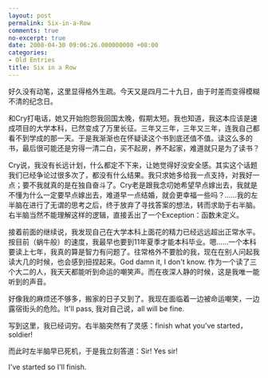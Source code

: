 ```yaml
---
layout: post
permalink: Six-in-a-Row
comments: true
no-excerpt: true
date: 2008-04-30 09:06:26.000000000 +08:00
categories:
- Old Entries
title: Six in a Row
---
```

好久没有动笔，这里显得格外生疏。今天又是四月二十九日，由于时差而变得模糊不清的纪念日。

和Cry打电话，她又开始抱怨我回国太晚，假期太短。我也知道，我这本应该是速成项目的大学本科，已然变成了万里长征。三年又三年，三年又三年，连我自己都看不到学成的那一天。于是我渐渐也在怀疑读这个书到底还值不值。读这么多的书，最后很可能还是穷得一清二白，买不起房，养不起家，难道就只是为了读书？

Cry说，我没有长远计划，什么都定不下来，让她觉得好没安全感。其实这个话题我们已经争论过很多次了，都没有什么结果。我只求她多给我一点支持，对我好一点；要不我就真的是在独自奋斗了。Cry老是跟我念叨她希望早点嫁出去，我就是不懂为什么一定要早点嫁出去，难道早一点结婚，就会更幸福一些吗？……我的左半脑在进行了无谓的思考之后，终于放弃了寻找答案的想法，转而求助于右半脑。右半脑当然不能理解这样的逻辑，直接丢出了一个Exception：函数未定义。

接着前面的继续说，我发现自己在大学本科上面花的精力已经远远超出正常水平。按目前（蜗牛般）的速度，我最早也要到11年夏季才能本科毕业。嗯……一个本科要读上七年，我真的算是智力有问题了。往常格外不要脸的我，现在在别人问起我读大几的时候，也会感到扭捏起来。God damn it, I don't know. 作为一个读了三个大二的人，我天天都能听到命运的嘲笑声。而在夜深人静的时候，这是我唯一能听到的声音。

好像我的麻烦还不够多，搬家的日子又到了。我现在面临着一边被命运嘲笑，一边露宿街头的危险。It'll pass, 我对自己说，all will be fine.

写到这里，我已经词穷。右半脑突然有了灵感：finish what you've started， soldier!

而此时左半脑早已死机，于是我立刻答道：Sir! Yes sir!

I've started so I'll finish.

